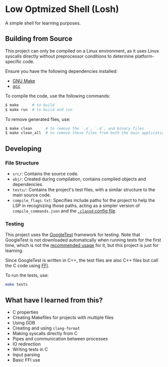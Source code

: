 # Low Optmized Shell (Losh)

A simple shell for learning purposes.

## Building from Source

This project can only be compiled on a Linux environment, as it uses Linux
syscalls directly without preprocessor conditions to determine platform-specific
code.

Ensure you have the following dependencies installed:

- [GNU Make](https://www.gnu.org/software/make/)
- [gcc](https://gcc.gnu.org/)

To compile the code, use the following commands:

```bash
$ make      # to build
$ make run  # to build and run
```

To remove generated files, use:

```bash
$ make clean      # to remove the `.o`, `.d`, and binary files
$ make clean_all  # to remove these files from both the main application and the tests
```

## Developing

### File Structure

- `src/`: Contains the source code.
- `obj/`: Created during compilation, contains compiled objects and
  dependencies.
- `tests/`: Contains the project's test files, with a similar structure to the
  main source code.
- `compile_flags.txt`: Specifies include paths for the project to help the LSP
  in recognizing those paths, acting as a simpler version of
  `compile_commands.json` and the
  [`.clangd` config file](https://clangd.llvm.org/config.html).

### Testing

This project uses the [GoogleTest](https://github.com/google/googletest)
framework for testing. Note that GoogleTest is not downloaded automatically when
running tests for the first time, which is not the
[recommended usage](https://github.com/google/googletest/blob/36066cfecf79267bdf46ff82ca6c3b052f8f633c/googletest/docs/faq.md#why-is-it-not-recommended-to-install-a-pre-compiled-copy-of-google-test-for-example-into-usrlocal)
for it, but this project is just for learning.

Since GoogleTest is written in C++, the test files are also C++ files but call
the C code using
[FFI](https://en.wikipedia.org/wiki/Foreign_function_interface).

To run the tests, use:

```bash
make tests
```

## What have I learned from this?

- C properties
- Creating Makefiles for projects with multiple files
- Using GDB
- Creating and using `clang-format`
- Making syscalls directly from C
- Pipes and communication between processes
- IO redirection
- Writing tests in C
- Input parsing
- Basic FFI use
